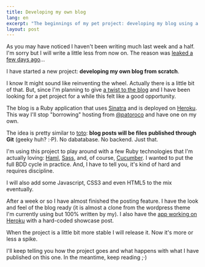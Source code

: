 ```yaml
---
title: Developing my own blog
lang: en
excerpt: "The beginnings of my pet project: developing my blog using a custom blogging engine with Ruby, Sinatra and Heroku."
layout: post
---
```


As you may have noticed I haven't been writing much last week and a half. I'm sorry but I will write a little less from now on. The reason was [leaked a few days ago](http://twitter.com/ialcazar/statuses/48497615737864193)...

I have started a new project:  **developing my own blog from scratch**.

I know It might sound like reinventing the wheel. Actually there is a little bit of that. But, since I'm planning to give [a twist to the blog](http://twitter.com/jacegu/statuses/45580626623078400) and I have been looking for a pet project for a while this felt like a good opportunity.

The blog is a Ruby application that uses [Sinatra](http://www.sinatrarb.com) and is deployed on [Heroku](http://heroku.com). This way I'll stop "borrowing" hosting from [@patoroco](http://www.twitter.com/patoroco) and have one on my own.

The idea is pretty similar to [toto](https://github.com/cloudhead/toto): **blog posts will be files published through Git** (geeky huh? :·P). No dabatabase. No backend. Just that.

I'm using this project to play around with a few Ruby technologies that I'm actually loving: [Haml](http://haml-lang.com/), [Sass](http://blog.plagelao.com/2011/03/sass-is-so-cool.html), and, of course, [Cucumber](http://cukes.info/). I wanted to put the full BDD cycle in practice. And, I have to tell you, it's kind of hard and requires discipline.

I will also add some Javascript, CSS3 and even HTML5 to the mix eventually.

After a week or so I have almost finished the posting feature. I have the look and feel of the blog ready (it is almost a clone from the wordpress theme I'm currently using but 100% written by my). I also have the [app working on Heroku](http://jacegu.heroku.com) with a hard-coded showcase post.

When the project is a little bit more stable I will release it. Now it's more or less a spike.

I'll keep telling you how the project goes and what happens with what I have published on this one. In the meantime, keep reading ;·)
